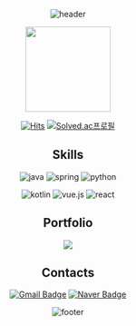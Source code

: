 <div align="center">

![header](https://capsule-render.vercel.app/api?type=waving&color=0:000000,100:ffffff&height=100&animation=fadeIn)

<div align="center">
	<a href="https://github.com/yknlwca/">
  <img height="150em" src="https://github-readme-stats-eight-theta.vercel.app/api?username=yknlwca&show_icons=true&theme=default&hide_border=true&bg_color=000000&icon_color=ffffff&text_color=ffffff&title_color=ffffff&include_all_commits=true&count_private=true"/> 
</a>
</div>

[![Hits](https://hits.seeyoufarm.com/api/count/incr/badge.svg?url=https%3A%2F%2Fgithub.com%2Fyknlwca&count_bg=%2379C83D&title_bg=%23555555&icon=&icon_color=%23E7E7E7&title=Visited&edge_flat=false)](https://hits.seeyoufarm.com)
[![Solved.ac프로필](http://mazassumnida.wtf/api/mini/generate_badge?boj=yknlwca)](https://solved.ac/yknlwca)



## Skills
![java](https://img.shields.io/badge/Java-000000?style=for-the-badge&logo=openjdk&logoColor=white)
![spring](https://img.shields.io/badge/spring-000000.svg?&style=for-the-badge&logo=spring&logoColor=white)
![python](https://img.shields.io/badge/python-000000.svg?&style=for-the-badge&logo=python&logoColor=white)

![kotlin](https://img.shields.io/badge/kotlin-000000.svg?&style=for-the-badge&logo=kotlin&logoColor=white)
![vue.js](https://img.shields.io/badge/vue.js-000000.svg?&style=for-the-badge&logo=vue.js&logoColor=white)
![react](https://img.shields.io/badge/react-000000.svg?&style=for-the-badge&logo=react&logoColor=white)

  ## Portfolio
  <p>
    <a href="https://classic-lord-63d.notion.site/37512c0d5df3447380de183cd18dd739?pvs=4">
      <img src="https://img.shields.io/badge/Notion-000000?style=flat&logo=notion&logoColor=white"/>
    </a>
  </p>

## Contacts
[![Gmail Badge](https://img.shields.io/badge/Gmail-d14836?style=flat-square&logo=Gmail&logoColor=white&link=mailto:choikwanglim3115@gmail.com)](mailto:choikwanglim3115@gmail.com)
[![Naver Badge](https://img.shields.io/badge/Naver-03C75A?style=flat-square&logo=Naver&logoColor=white&link=mailto:choikl3115@naver.com)](mailto:choikl3115@naver.com)

![footer](https://capsule-render.vercel.app/api?type=waving&color=0:000000,100:ffffff&customColorList=8,2,0,0,12&height=100&section=footer)

</div>
